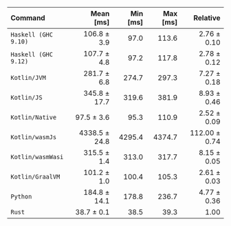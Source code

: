 | Command | Mean [ms] | Min [ms] | Max [ms] | Relative |
|:---|---:|---:|---:|---:|
| `Haskell (GHC 9.10)` | 106.8 ± 3.9 | 97.0 | 113.6 | 2.76 ± 0.10 |
| `Haskell (GHC 9.12)` | 107.7 ± 4.8 | 97.2 | 117.8 | 2.78 ± 0.12 |
| `Kotlin/JVM` | 281.7 ± 6.8 | 274.7 | 297.3 | 7.27 ± 0.18 |
| `Kotlin/JS` | 345.8 ± 17.7 | 319.6 | 381.9 | 8.93 ± 0.46 |
| `Kotlin/Native` | 97.5 ± 3.6 | 95.3 | 110.9 | 2.52 ± 0.09 |
| `Kotlin/wasmJs` | 4338.5 ± 24.8 | 4295.4 | 4374.7 | 112.00 ± 0.74 |
| `Kotlin/wasmWasi` | 315.5 ± 1.4 | 313.0 | 317.7 | 8.15 ± 0.05 |
| `Kotlin/GraalVM` | 101.2 ± 1.0 | 100.4 | 105.3 | 2.61 ± 0.03 |
| `Python` | 184.8 ± 14.1 | 178.8 | 236.7 | 4.77 ± 0.36 |
| `Rust` | 38.7 ± 0.1 | 38.5 | 39.3 | 1.00 |
